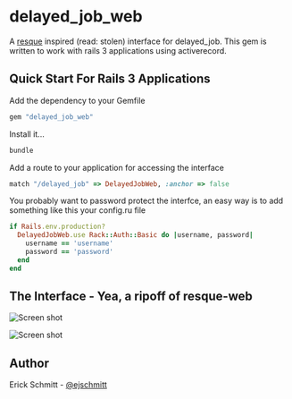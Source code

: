 delayed_job_web
===============

A [resque][0] inspired (read: stolen) interface for delayed_job.
This gem is written to work with rails 3 applications using
activerecord.

Quick Start For Rails 3 Applications
------------------------------------

Add the dependency to your Gemfile

```ruby
gem "delayed_job_web"
```

Install it...

```ruby
bundle
```

Add a route to your application for accessing the interface

```ruby
match "/delayed_job" => DelayedJobWeb, :anchor => false
```

You probably want to password protect the interfce, an easy way is to add something like this your config.ru file

```ruby
if Rails.env.production?
  DelayedJobWeb.use Rack::Auth::Basic do |username, password|
    username == 'username'
    password == 'password'
  end
end
```

The Interface - Yea, a ripoff of resque-web
------------------------------------

![Screen shot](http://dl.dropbox.com/u/1506097/Screenshots/delayed_job_web_1.png)

![Screen shot](http://dl.dropbox.com/u/1506097/Screenshots/delayed_job_web_2.png)


Author
------

Erick Schmitt - [@ejschmitt][1]


[0]: https://github.com/defunkt/resque
[1]: http://twitter.com/ejschmitt
